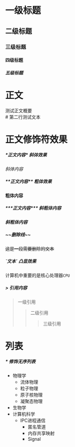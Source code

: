 
# 一级标题

## 二级标题

### 三级标题

#### 四级标题

##### 五级标题

# 正文

测试正文概要<br>
\# 第二行测试文本

# 正文修饰符效果

##### \*正文内容\* 斜体效果

*斜体内容*

##### \*\*正文内容\*\* 粗体效果

**粗体内容**

##### \*\*\*正文内容\*\*\* 斜粗体内容

***斜粗体内容***

##### \~\~删除线\~\~

~~这是一段需要删除的文本~~

##### \`文本\` 凸显效果

计算机中重要的是核心处理器`CPU`

##### \> 引用内容

> 一级引用
>> 二级引用
>>> 三级引用


# 列表

##### \* 修饰无序列表

* 物理学
  * 流体物理
  * 粒子物理
  * 原子核物理
  * 凝聚态物理
* 生物学
* 计算机科学
  * IPC进程通信
    * 匿名管道
    * 内存共享映射
    * Signal
